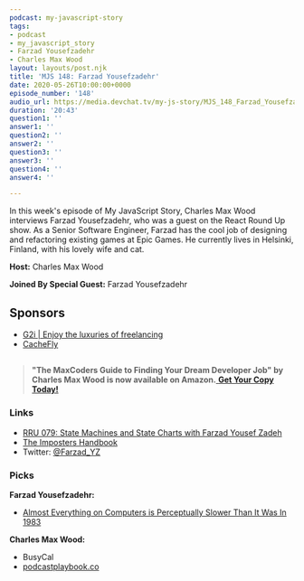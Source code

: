 ```yaml
---
podcast: my-javascript-story
tags:
- podcast
- my_javascript_story
- Farzad Yousefzadehr
- Charles Max Wood
layout: layouts/post.njk
title: 'MJS 148: Farzad Yousefzadehr'
date: 2020-05-26T10:00:00+0000
episode_number: '148'
audio_url: https://media.devchat.tv/my-js-story/MJS_148_Farzad_Yousefzadeh.mp3
duration: '20:43'
question1: ''
answer1: ''
question2: ''
answer2: ''
question3: ''
answer3: ''
question4: ''
answer4: ''

---
```

In this week's episode of My JavaScript Story, Charles Max Wood interviews Farzad Yousefzadehr, who was a guest on the React Round Up show. As a Senior Software Engineer, Farzad has the cool job of designing and refactoring existing games at Epic Games. He currently lives in Helsinki, Finland, with his lovely wife and cat.

**Host:** Charles Max Wood

**Joined By Special Guest:** Farzad Yousefzadehr

## Sponsors

* [G2i | Enjoy the luxuries of freelancing](https://www.g2i.co/?utm_source=My_Javascript_story&utm_medium=Podcast&utm_campaign=DevChat)
* [CacheFly](https://www.cachefly.com/)

## 

> **"The MaxCoders Guide to Finding Your Dream Developer Job" by Charles Max Wood is now available on Amazon.**[ **Get Your Copy Today!**](https://www.amazon.com/gp/product/B081MBL5C9/ref=as_li_ss_tl?ie=UTF8&linkCode=sl1&tag=devchattv-20&linkId=9d61363241636e2546ef46abba198746&language=en_US)

### **Links**

* [RRU 079: State Machines and State Charts with Farzad Yousef Zadeh](https://devchat.tv/react-round-up/rru-079-state-machines-and-state-charts-with-farzad-yousef-zadeh/)
* [The Imposters Handbook](https://bigmachine.io/products/the-imposters-handbook/)
* Twitter: [@Farzad_YZ](https://twitter.com/farzad_yz)

### **Picks**

**Farzad Yousefzadehr:**

* [Almost Everything on Computers is Perceptually Slower Than It Was In 1983](https://threadreaderapp.com/thread/927593460642615296.html)

**Charles Max Wood:**

* BusyCal
* [podcastplaybook.co](http://podcastplaybook.co/)